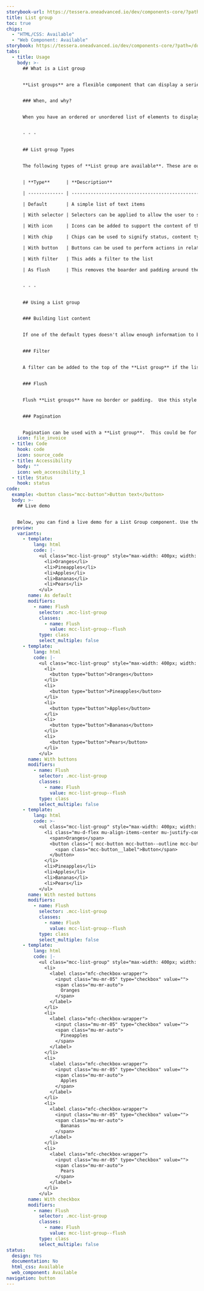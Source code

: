 ```yaml
---
storybook-url: https://tessera.oneadvanced.io/dev/components-core/?path=/docs/html-button--as-default
title: List group
toc: true
chips:
  - "HTML/CSS: Available"
  - "Web Component: Available"
storybook: https://tessera.oneadvanced.io/dev/components-core/?path=/docs/html-list-group--with-buttons
tabs:
  - title: Usage
    body: >-
      ## What is a List group


      **List groups** are a flexible component that can display a series of content. They can be modified and extended to support just about any content within.


      ### When, and why?


      When you have an ordered or unordered list of elements to display in your application, a **List group** can be used to display them.


      - - -


      ## List group Types


      The following types of **List group are available**. These are our default configurations for list items and should be used as designed, unless you need more content. If additional content is needed, please refer to Using a List group below.


      | **Type**      | **Description**                                                                                                                                                                            |

      | ------------- | ------------------------------------------------------------------------------------------------------------------------------------------------------------------------------------------ |

      | Default       | A simple list of text items                                                                                                                                                                |

      | With selector | Selectors can be applied to allow the user to select one or more items and perform actions against them.                                                                                   |

      | With icon     | Icons can be added to support the content of the list item, but should not be used in conjunction with buttons or chips on the right - this will add too much cognitive load to the page |

      | With chip     | Chips can be used to signify status, content type, dates, etc.                                                                                                                             |

      | With button   | Buttons can be used to perform actions in relation to the list item                                                                                   |

      | With filter   | This adds a filter to the list                                                                                                                                                                  |

      | As flush      | This removes the boarder and padding around the list                                                                                                                                            |


      - - -


      ## Using a List group


      ### Building list content


      If one of the default types doesn't allow enough information to be presented, start off with a default type and build on it so that you keep consistency with other **List groups**. Each list item should only contain just enough information for the user to get what they need.  This keeps the items simpler and helps the user find what they need.


      ### Filter


      A filter can be added to the top of the **List group** if the list is large to help the user to find the information they are interested in.  If pagination is being used to limit the number of list items returned, the filter should search the whole list available to the user, not just the items on their current page. 


      ### Flush


      Flush **List groups** have no border or padding.  Use this style of **List group** when there is already a form of grouping around the **List group**. As an example, you might be putting a **List group** on a **Card** and therefore the **Card** is the container. 


      ### Pagination


      Pagination can be used with a **List group**.  This could be for performance reasons, or to help the user understand the size of the list and navigate around it.   To understand what type of pagination to use, see the [Pagination component page](/component/pagination).
    icon: file_invoice
  - title: Code
    hook: code
    icon: source_code
  - title: Accessibility
    body: ""
    icon: web_accessibility_1
  - title: Status
    hook: status
code:
  example: <button class="mcc-button">Button text</button>
  body: >-
    ## Live demo


    Below, you can find a live demo for a List Group component. Use the drop-down menus and radio buttons to view the different List Group Types and Variants.
  preview:
    variants:
      - template:
          lang: html
          code: |-
            <ul class="mcc-list-group" style="max-width: 400px; width: 100%">
              <li>Oranges</li>
              <li>Pineapples</li>
              <li>Apples</li>
              <li>Bananas</li>
              <li>Pears</li>
            </ul>
        name: As default
        modifiers:
          - name: Flush
            selector: .mcc-list-group
            classes:
              - name: Flush
                value: mcc-list-group--flush
            type: class
            select_multiple: false
      - template:
          lang: html
          code: |-
            <ul class="mcc-list-group" style="max-width: 400px; width: 100%">
              <li>
                <button type="button">Oranges</button>
              </li>
              <li>
                <button type="button">Pineapples</button>
              </li>
              <li>
                <button type="button">Apples</button>
              </li>
              <li>
                <button type="button">Bananas</button>
              </li>
              <li>
                <button type="button">Pears</button>
              </li>
            </ul>
        name: With buttons
        modifiers:
          - name: Flush
            selector: .mcc-list-group
            classes:
              - name: Flush
                value: mcc-list-group--flush
            type: class
            select_multiple: false
      - template:
          lang: html
          code: >-
            <ul class="mcc-list-group" style="max-width: 400px; width: 100%">
              <li class="mu-d-flex mu-align-items-center mu-justify-content-between">
                <span>Oranges</span>
                <button class="[ mcc-button mcc-button--outline mcc-button--sm ] [ mu-ml-auto mu-w-auto ]" aria-haspopup="true">
                  <span class="mcc-button__label">Button</span>
                </button>
              </li>
              <li>Pineapples</li>
              <li>Apples</li>
              <li>Bananas</li>
              <li>Pears</li>
            </ul>
        name: With nested buttons
        modifiers:
          - name: Flush
            selector: .mcc-list-group
            classes:
              - name: Flush
                value: mcc-list-group--flush
            type: class
            select_multiple: false
      - template:
          lang: html
          code: |-
            <ul class="mcc-list-group" style="max-width: 400px; width: 100%">
              <li>
                <label class="mfc-checkbox-wrapper">
                  <input class="mu-mr-05" type="checkbox" value="">
                  <span class="mu-mr-auto">
                    Oranges
                  </span>
                </label>
              </li>
              <li>
                <label class="mfc-checkbox-wrapper">
                  <input class="mu-mr-05" type="checkbox" value="">
                  <span class="mu-mr-auto">
                    Pineapples
                  </span>
                </label>
              </li>
              <li>
                <label class="mfc-checkbox-wrapper">
                  <input class="mu-mr-05" type="checkbox" value="">
                  <span class="mu-mr-auto">
                    Apples
                  </span>
                </label>
              </li>
              <li>
                <label class="mfc-checkbox-wrapper">
                  <input class="mu-mr-05" type="checkbox" value="">
                  <span class="mu-mr-auto">
                    Bananas
                  </span>
                </label>
              </li>
              <li>
                <label class="mfc-checkbox-wrapper">
                  <input class="mu-mr-05" type="checkbox" value="">
                  <span class="mu-mr-auto">
                    Pears
                  </span>
                </label>
              </li>
            </ul>
        name: With checkbox
        modifiers:
          - name: Flush
            selector: .mcc-list-group
            classes:
              - name: Flush
                value: mcc-list-group--flush
            type: class
            select_multiple: false
status:
  design: Yes
  documentation: No
  html_css: Available
  web_component: Available
navigation: button
---
```

